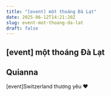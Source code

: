 ```yaml
---
title: "[event] một thoáng Đà Lạt"
date: 2025-06-12T14:21:20Z
slug: event-mot-thoang-da-lat
draft: false
---
```


## [event] một thoáng Đà Lạt

## Quianna

[event]Switzerland thương yêu ♥